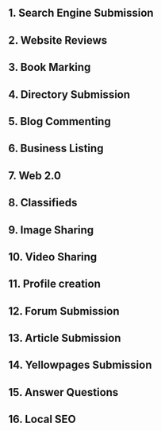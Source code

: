 ## 1. Search Engine Submission
## 2. Website Reviews
## 3. Book Marking
## 4. Directory Submission
## 5. Blog Commenting
## 6. Business Listing
## 7. Web 2.0
## 8. Classifieds
## 9. Image Sharing
## 10. Video Sharing
## 11. Profile creation
## 12. Forum Submission
## 13. Article Submission
## 14. Yellowpages Submission
## 15. Answer Questions
## 16. Local SEO
